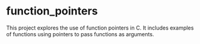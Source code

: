 # function_pointers

This project explores the use of function pointers in C. It includes examples of functions using pointers to pass functions as arguments.